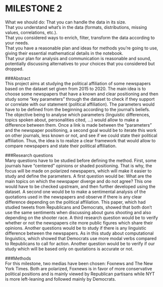 # MILESTONE 2

What we should do:
That you can handle the data in its size.\
That you understand what’s in the data (formats, distributions, missing values, correlations, etc.).\
That you considered ways to enrich, filter, transform the data according to your needs.\
That you have a reasonable plan and ideas for methods you’re going to use, giving their essential mathematical details in the notebook.\
That your plan for analysis and communication is reasonable and sound, potentially discussing alternatives to your choices that you considered but dropped.

###Abstract\
This project aims at studying the political affiliation of some newspapers based on the dataset set given from 2015 to 2020. The main idea is to choose some newspapers that have a known and clear positioning and then study some “key parameters” through the dataset to check if they support or correlate with our statement (political affiliation). The parameters would have to be defined from the beginning according to the journal’s beliefs. The objective being to analyse which parameters (linguistic differences, topics spoken about, personalities cited, …) would allow to make a difference between them. Once a link is made between the “parameters” and the newspaper positioning, a second goal would be to iterate this work on other journals, less known or not, and see if we could state their political affiliation. Thus, the idea is to realize a clear framework that would allow to compare newspapers and state their political affiliation.

###Research questions\
Many questions have to be studied before defining the method. First, some journals have “centered” opinions or shaded positioning. That is why, the focus will be made on polarized newspapers, which will make it easier to study and define the parameters. 
A first question would be: What are the main topics on which the newspaper diverge and do not agree? This one would have to be checked upstream, and then further developed using the dataset. 
A second one would be to make a sentimental analysis of the quotations used in the newspapers and observe if there is any clear difference depending on the political affiliation. This paper, which had studied tweets from Republicans and Democrats, showed that both don’t use the same sentiments when discussing about guns shooting and also depending on the shooter race.
A third research question would be to verify whether or not the newspapers cite more public figures which share their opinions.
Another questions would be to study if there is any linguistic difference between the newspapers. As in this study about computational linguistics, which showed that Democrats use more modal verbs compared to Republicans to call for action.
Another question would be to verify if our study which will be based only on quotations is accurate or not.

###Methods\
For this milestone, two medias have been chosen: Foxnews and The New York Times. Both are polarized, Foxnews is in favor of more conservative political positions and is mainly viewed by Republican partisans while NYT is more left-leaning and followed mainly by Democrats.
